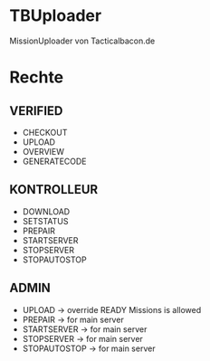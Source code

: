 # TBUploader
MissionUploader von Tacticalbacon.de

# Rechte
## VERIFIED
- CHECKOUT
- UPLOAD
- OVERVIEW
- GENERATECODE

## KONTROLLEUR
- DOWNLOAD
- SETSTATUS
- PREPAIR
- STARTSERVER
- STOPSERVER
- STOPAUTOSTOP

## ADMIN
- UPLOAD -> override READY Missions is allowed
- PREPAIR -> for main server
- STARTSERVER -> for main server
- STOPSERVER -> for main server
- STOPAUTOSTOP -> for main server
